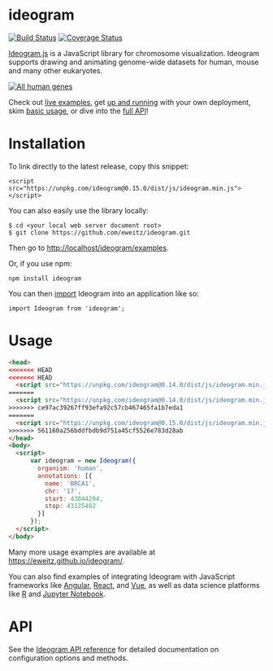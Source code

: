 # ideogram

[![Build Status](https://travis-ci.org/eweitz/ideogram.svg?branch=master)](https://travis-ci.org/eweitz/ideogram)
[![Coverage Status](https://coveralls.io/repos/github/eweitz/ideogram/badge.svg)](https://coveralls.io/github/eweitz/ideogram)

[Ideogram.js](https://eweitz.github.io/ideogram/) is a JavaScript library for chromosome visualization. Ideogram supports drawing and animating genome-wide datasets for human, mouse and many other eukaryotes.

[![All human genes](https://raw.githubusercontent.com/eweitz/ideogram/master/examples/vanilla/ideogram_histogram_all_human_genes.png)](https://eweitz.github.io/ideogram/annotations_histogram.html)

Check out [live examples](https://eweitz.github.io/ideogram/), get [up and running](#installation) with your own deployment, skim [basic usage](#usage), or dive into the [full API](api.md)!  

# Installation

To link directly to the latest release, copy this snippet:
```
<script src="https://unpkg.com/ideogram@0.15.0/dist/js/ideogram.min.js"></script>
```

You can also easily use the library locally:
```
$ cd <your local web server document root>
$ git clone https://github.com/eweitz/ideogram.git
```

Then go to [http://localhost/ideogram/examples](http://localhost/ideogram/examples).

Or, if you use npm:
```
npm install ideogram
```

You can then [import](https://developer.mozilla.org/en-US/docs/Web/JavaScript/Reference/Statements/import) Ideogram into an application like so:
```
import Ideogram from 'ideogram';
```


# Usage
```html
<head>
<<<<<<< HEAD
<<<<<<< HEAD
  <script src="https://unpkg.com/ideogram@0.14.0/dist/js/ideogram.min.js"></script>
=======
  <script src="https://unpkg.com/ideogram@0.14.0/dist/js/ideogram.min.js"></script>
>>>>>>> ce97ac39267ff93efa92c57cb467465fa1b7eda1
=======
  <script src="https://unpkg.com/ideogram@0.15.0/dist/js/ideogram.min.js"></script>
>>>>>>> 561160a256bddfbdb9d751a45cf5526e783d28ab
</head>
<body>
  <script>
      var ideogram = new Ideogram({
        organism: 'human',
        annotations: [{
          name: 'BRCA1',
          chr: '17',
          start: 43044294,
          stop: 43125482
        }]
      });
  </script>
</body>
```

Many more usage examples are available at https://eweitz.github.io/ideogram/.

You can also find examples of integrating Ideogram with JavaScript frameworks like [Angular](https://github.com/eweitz/ideogram/tree/master/examples/angular), [React](https://github.com/eweitz/ideogram/tree/master/examples/react), and [Vue](https://github.com/eweitz/ideogram/tree/master/examples/vue), as well as data science platforms like [R](https://github.com/eweitz/ideogram/tree/master/examples/r) and [Jupyter Notebook](https://github.com/eweitz/ideogram/tree/master/examples/jupyter). 


# API

See the [Ideogram API reference](api.md) for detailed documentation on configuration options and methods.
